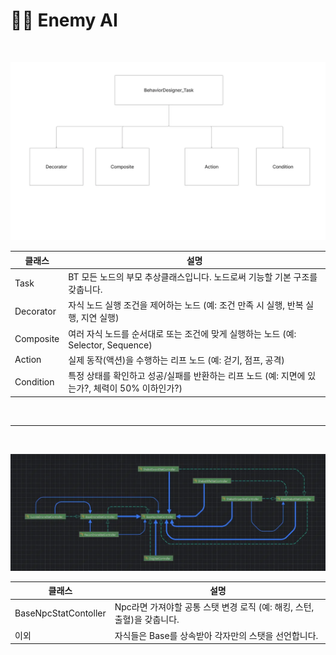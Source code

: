 # 👩‍💻 Enemy AI

<br>

![img_4.png](img_4.png)

| 클래스 | 설명 |
|--------|------|
| Task | BT 모든 노드의 부모 추상클래스입니다. 노드로써 기능할 기본 구조를 갖춥니다. |
| Decorator | 자식 노드 실행 조건을 제어하는 노드 (예: 조건 만족 시 실행, 반복 실행, 지연 실행) |
| Composite | 여러 자식 노드를 순서대로 또는 조건에 맞게 실행하는 노드 (예: Selector, Sequence) |
| Action | 실제 동작(액션)을 수행하는 리프 노드 (예: 걷기, 점프, 공격) |
| Condition | 특정 상태를 확인하고 성공/실패를 반환하는 리프 노드 (예: 지면에 있는가?, 체력이 50% 이하인가?) |

<br>

---

<br>

![img_5.png](img_5.png)

| 클래스 | 설명                                            |
|--------|-----------------------------------------------|
| BaseNpcStatContoller | Npc라면 가져야할 공통 스탯 변경 로직 (예: 해킹, 스턴, 출혈)을 갖춥니다. |
| 이외 | 자식들은 Base를 상속받아 각자만의 스탯을 선언합니다.       |